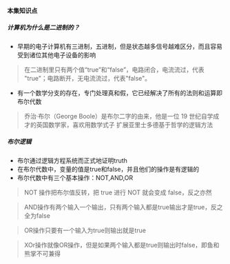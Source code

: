 #### 本集知识点
##### 计算机为什么是二进制的？
* 早期的电子计算机有三进制，五进制，但是状态越多信号越难区分，而且容易受到诸位其他电子设备的影响
> 在二进制里只有两个值“true”和“false”，电路闭合，电流流过，代表 "true"；电路断开，无电流流过，代表"false"。
* 有一个数学分支的存在，专门处理真和假，它已经解决了所有的法则和运算即布尔代数
> 乔治·布尔（George Boole）是布尔二字的由来，他是一位 19 世纪自学成才的英国数学家，喜欢用数学式子 扩展亚里士多德基于哲学的逻辑方法

##### 布尔逻辑
* 布尔通过逻辑方程系统而正式地证明truth
* 在布尔代数中，变量的值是true和false，并且他们的操作是有逻辑的
* 布尔代数中有三个基本操作：NOT,AND,OR
> NOT 操作把布尔值反转，把 true 进行 NOT 就会变成 false，反之亦然

> AND操作有两个输入一个输出，只有两个输入都是true输出才是true，反之全为false

> OR操作只要有一个输入为true则输出就是true

> XOr操作就像OR操作，但是如果两个输入都是true则输出时false，即鱼和熊掌不可兼得
